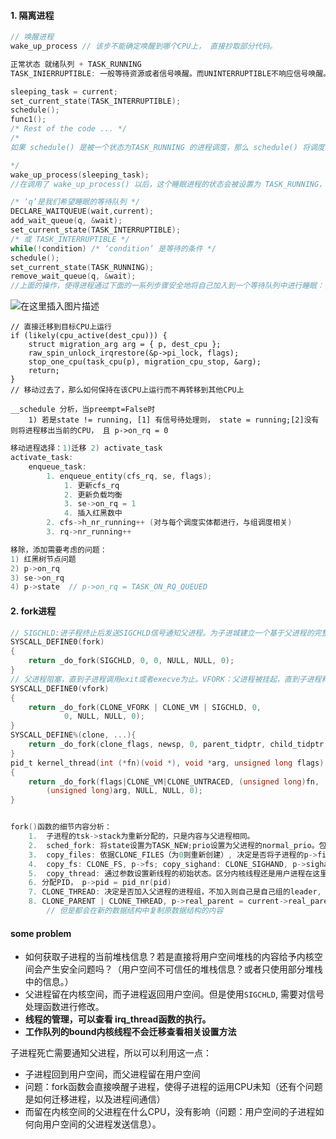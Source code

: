 #### 1. 隔离进程

```c
// 唤醒进程
wake_up_process // 该步不能确定唤醒到哪个CPU上， 直接抄取部分代码。

正常状态 就绪队列 + TASK_RUNNING
TASK_INIERRUPTIBLE: 一般等待资源或者信号唤醒。而UNINTERRUPTIBLE不响应信号唤醒。
```

```c
sleeping_task = current;
set_current_state(TASK_INTERRUPTIBLE);
schedule();
func1();
/* Rest of the code ... */
/*
如果 schedule() 是被一个状态为TASK_RUNNING 的进程调度，那么 schedule() 将调度另外一个进程占用 CPU；如果 schedule() 是被一个状态为 TASK_INTERRUPTIBLE 或 TASK_UNINTERRUPTIBLE 的进程调度，那么还有一个附加的步骤将被执行：当前执行的进程在另外一个进程被调度之前会被从运行队列中移出，这将导致正在运行的那个进程进入睡眠，因为 它已经不在运行队列中了。

*/
wake_up_process(sleeping_task);
//在调用了 wake_up_process() 以后，这个睡眠进程的状态会被设置为 TASK_RUNNING，而且调度器会把它加入到运行队列中去。
```

```c
/* ‘q’是我们希望睡眠的等待队列 */
DECLARE_WAITQUEUE(wait,current);
add_wait_queue(q, &wait);
set_current_state(TASK_INTERRUPTIBLE);
/* 或 TASK_INTERRUPTIBLE */
while(!condition) /* ‘condition’ 是等待的条件 */
schedule();
set_current_state(TASK_RUNNING);
remove_wait_queue(q, &wait);
//上面的操作，使得进程通过下面的一系列步骤安全地将自己加入到一个等待队列中进行睡眠：首先调用 DECLARE_WAITQUEUE () 创建一个等待队列的项，然后调用 add_wait_queue() 把自己加入到等待队列中，并且将进程的状态设置为TASK_INTERRUPTIBLE 或者 TASK_INTERRUPTIBLE。然后循环检查条件是否为真：如果是的话就没有必要睡眠，如果条件不为真，就调用 schedule()。当进程 检查的条件满足后，进程又将自己设置为 TASK_RUNNING 并调用 remove_wait_queue() 将自己移出等待队列。
```

![在这里插入图片描述](https://img-blog.csdnimg.cn/8a260e5856f342dd9316b756554db597.jpg?x-oss-process=image/watermark,type_ZmFuZ3poZW5naGVpdGk,shadow_10,text_aHR0cHM6Ly9ibG9nLmNzZG4ubmV0L2xpZWJhb19oYW4=,size_16,color_FFFFFF,t_70#pic_center)

```
// 直接迁移到目标CPU上运行
if (likely(cpu_active(dest_cpu))) {
    struct migration_arg arg = { p, dest_cpu };
    raw_spin_unlock_irqrestore(&p->pi_lock, flags);
    stop_one_cpu(task_cpu(p), migration_cpu_stop, &arg);
    return;
}
// 移动过去了，那么如何保持在该CPU上运行而不再转移到其他CPU上
```

```
__schedule 分析，当preempt=False时
	1) 若是state != running, [1] 有信号待处理则， state = running;[2]没有则将进程移出当前的CPU， 且 p->on_rq = 0
```

```c
移动进程选择：1)迁移 2) activate_task 
activate_task:
	enqueue_task:
		1. enqueue_entity(cfs_rq, se, flags);
			1. 更新cfs_rq
            2. 更新负载均衡
            3. se->on_rq = 1
            4. 插入红黑数中
		2. cfs->h_nr_running++ (对与每个调度实体都进行，与组调度相关)
        3. rq->nr_running++    
```

```c
移除，添加需要考虑的问题：
1) 红黑树节点问题
2) p->on_rq
3) se->on_rq
4) p->state  // p->on_rq = TASK_ON_RQ_QUEUED
```



#### 2. fork进程

```c
// SIGCHLD:进子程终止后发送SIGCHLD信号通知父进程。为子进城建立一个基于父进程的完整副本。
SYSCALL_DEFINE0(fork)
{
	return _do_fork(SIGCHLD, 0, 0, NULL, NULL, 0);
}
// 父进程阻塞，直到子进程调用exit或者execve为止。VFORK：父进程被挂起，直到子进程释放资源。VM：执行相同的地址空间。
SYSCALL_DEFINE0(vfork)
{
	return _do_fork(CLONE_VFORK | CLONE_VM | SIGCHLD, 0,
			0, NULL, NULL, 0);
}
SYSCALL_DEFINE%(clone, ...){
	return _do_fork(clone_flags, newsp, 0, parent_tidptr, child_tidptr, tls);
}
pid_t kernel_thread(int (*fn)(void *), void *arg, unsigned long flags)
{
	return _do_fork(flags|CLONE_VM|CLONE_UNTRACED, (unsigned long)fn,
		(unsigned long)arg, NULL, NULL, 0);
}


fork()函数的细节内容分析：
    1.	子进程的tsk->stack为重新分配的，只是内容与父进程相同。
    2.	sched_fork: 将state设置为TASK_NEW;prio设置为父进程的normal_prio。包含调度相关的数据结构的初始化。
    3.	copy_files: 依据CLONE_FILES（为0则重新创建）, 决定是否将子进程的p->files设置为新的数据结构。
    4.	copy_fs: CLONE_FS, p->fs; copy_sighand: CLONE_SIGHAND, p->sighand；copy_signal, CLONE_THREAD, p->signal; copy_mm, CLONE_VM, p->mm, p->active_mm; copy_io, CLONE_IO, task->io_context【CONFIG_BLOCK配置开启才有效】
    5.	copy_thread: 通过参数设置新线程的初始状态。区分内核线程还是用户进程在这里完成。新进程的PC值被设置为了 ret_from_fork, 【x0, 即返回值被设置为了0】。
    6. 分配PID， p->pid = pid_nr(pid)
    7. CLONE_THREAD: 决定是否加入父进程的进程组，不加入则自己是自己组的leader, p->group_leader = p; 
	8. CLONE_PARENT | CLONE_THREAD, p->real_parent = current->real_parent; 
    	// 但是都会在新的数据结构中复制原数据结构的内容	

```

#### some problem

+ 如何获取子进程的当前堆栈信息？若是直接将用户空间堆栈的内容给予内核空间会产生安全问题吗？（用户空间不可信任的堆栈信息？或者只使用部分堆栈中的信息。）
+ 父进程留在内核空间，而子进程返回用户空间。但是使用`SIGCHLD`, 需要对信号处理函数进行修改。
+ **线程的管理，可以查看 irq_thread函数的执行。**
+ **工作队列的bound内核线程不会迁移查看相关设置方法**





子进程死亡需要通知父进程，所以可以利用这一点：

+ 子进程回到用户空间，而父进程留在用户空间
+ 问题：fork函数会直接唤醒子进程，使得子进程的运用CPU未知（还有个问题是如何迁移进程，以及进程间通信）
+ 而留在内核空间的父进程在什么CPU，没有影响（问题：用户空间的子进程如何向用户空间的父进程发送信息）。

